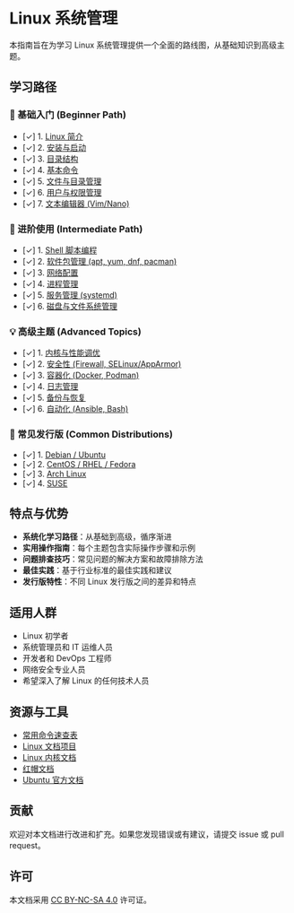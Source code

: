 # Linux 系统管理

本指南旨在为学习 Linux 系统管理提供一个全面的路线图，从基础知识到高级主题。

## 学习路径

### 🐧 基础入门 (Beginner Path)

- [✓] 1. [Linux 简介](introduction.md)
- [✓] 2. [安装与启动](installation.md)
- [✓] 3. [目录结构](directory-structure.md)
- [✓] 4. [基本命令](basic-commands.md)
- [✓] 5. [文件与目录管理](file-management.md)
- [✓] 6. [用户与权限管理](user-permissions.md)
- [✓] 7. [文本编辑器 (Vim/Nano)](text-editors.md)

### 🚀 进阶使用 (Intermediate Path)

- [✓] 1. [Shell 脚本编程](shell-scripting.md)
- [✓] 2. [软件包管理 (apt, yum, dnf, pacman)](package-management.md)
- [✓] 3. [网络配置](network-configuration.md)
- [✓] 4. [进程管理](process-management.md)
- [✓] 5. [服务管理 (systemd)](service-management.md)
- [✓] 6. [磁盘与文件系统管理](disk-management.md)

### 💡 高级主题 (Advanced Topics)

- [✓] 1. [内核与性能调优](kernel-tuning.md)
- [✓] 2. [安全性 (Firewall, SELinux/AppArmor)](security.md)
- [✓] 3. [容器化 (Docker, Podman)](containerization.md)
- [✓] 4. [日志管理](log-management.md)
- [✓] 5. [备份与恢复](backup-recovery.md)
- [✓] 6. [自动化 (Ansible, Bash)](automation.md)

### 🐧 常见发行版 (Common Distributions)

- [✓] 1. [Debian / Ubuntu](distro-debian.md)
- [✓] 2. [CentOS / RHEL / Fedora](distro-redhat.md)
- [✓] 3. [Arch Linux](distro-arch.md)
- [✓] 4. [SUSE](distro-suse.md)

## 特点与优势

- **系统化学习路径**：从基础到高级，循序渐进
- **实用操作指南**：每个主题包含实际操作步骤和示例
- **问题排查技巧**：常见问题的解决方案和故障排除方法
- **最佳实践**：基于行业标准的最佳实践和建议
- **发行版特性**：不同 Linux 发行版之间的差异和特点

## 适用人群

- Linux 初学者
- 系统管理员和 IT 运维人员
- 开发者和 DevOps 工程师
- 网络安全专业人员
- 希望深入了解 Linux 的任何技术人员

## 资源与工具

- [常用命令速查表](https://ss64.com/bash/)
- [Linux 文档项目](https://tldp.org/)
- [Linux 内核文档](https://www.kernel.org/doc/)
- [红帽文档](https://access.redhat.com/documentation/)
- [Ubuntu 官方文档](https://help.ubuntu.com/)

## 贡献

欢迎对本文档进行改进和扩充。如果您发现错误或有建议，请提交 issue 或 pull request。

## 许可

本文档采用 [CC BY-NC-SA 4.0](../../LICENSE) 许可证。 